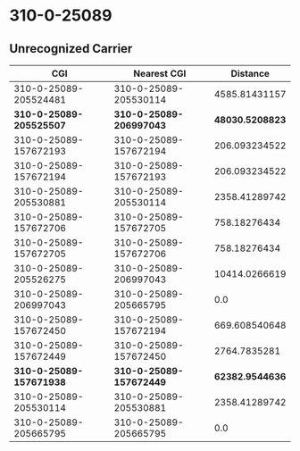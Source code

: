 # 310-0-25089
## Unrecognized Carrier


| CGI | Nearest CGI | Distance |
|-----|-------------|----------|
| 310-0-25089-205524481 | 310-0-25089-205530114 | 4585.81431157 |
| **310-0-25089-205525507** | **310-0-25089-206997043** | **48030.5208823** |
| 310-0-25089-157672193 | 310-0-25089-157672194 | 206.093234522 |
| 310-0-25089-157672194 | 310-0-25089-157672193 | 206.093234522 |
| 310-0-25089-205530881 | 310-0-25089-205530114 | 2358.41289742 |
| 310-0-25089-157672706 | 310-0-25089-157672705 | 758.18276434 |
| 310-0-25089-157672705 | 310-0-25089-157672706 | 758.18276434 |
| 310-0-25089-205526275 | 310-0-25089-206997043 | 10414.0266619 |
| 310-0-25089-206997043 | 310-0-25089-205665795 | 0.0 |
| 310-0-25089-157672450 | 310-0-25089-157672194 | 669.608540648 |
| 310-0-25089-157672449 | 310-0-25089-157672450 | 2764.7835281 |
| **310-0-25089-157671938** | **310-0-25089-157672449** | **62382.9544636** |
| 310-0-25089-205530114 | 310-0-25089-205530881 | 2358.41289742 |
| 310-0-25089-205665795 | 310-0-25089-205665795 | 0.0 |
